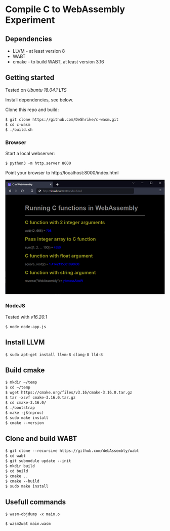 # Compile C to WebAssembly Experiment

## Dependencies

- LLVM - at least version 8
- WABT
- cmake - to build WABT, at least version 3.16

## Getting started

Tested on _Ubuntu 18.04.1 LTS_

Install dependencies, see below.

Clone this repo and build:

```console
$ git clone https://github.com/DeShrike/c-wasm.git
$ cd c-wasm
$ ./build.sh
```

### Browser

Start a local webserver:

```console
$ python3 -m http.server 8000
```

Point your browser to http://localhost:8000/index.html

![Screenshot](c_wasm_screenshot.png)

### NodeJS

Tested with _v16.20.1_

```console
$ node node-app.js
```

## Install LLVM

```console
$ sudo apt-get install llvm-8 clang-8 lld-8
```

## Build cmake

```console
$ mkdir ~/temp
$ cd ~/temp
$ wget https://cmake.org/files/v3.16/cmake-3.16.0.tar.gz
$ tar -xzvf cmake-3.16.0.tar.gz
$ cd cmake-3.16.0/
$ ./bootstrap
$ make -j$(nproc)
$ sudo make install
$ cmake --version
```

## Clone and build WABT

```console
$ git clone --recursive https://github.com/WebAssembly/wabt
$ cd wabt
$ git submodule update --init
$ mkdir build
$ cd build
$ cmake ..
$ cmake --build
$ sudo make install
```

## Usefull commands

```console
$ wasm-objdump -x main.o
```

```console
$ wasm2wat main.wasm
```
